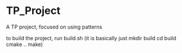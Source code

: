 # TP_Project
A TP project, focused on using patterns

to build the project, run build.sh
(it is basically just 
mkdir build
cd build
cmake ..
make)
